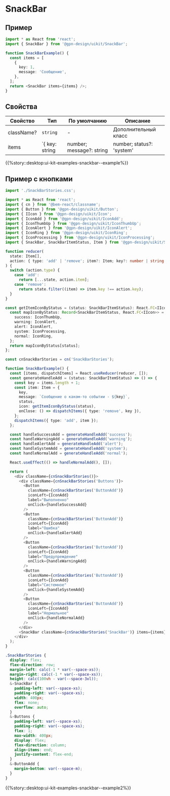 # SnackBar

## Пример

```ts
import * as React from 'react';
import { SnackBar } from '@gpn-design/uikit/SnackBar';

function SnackBarExample() {
  const items = [
    {
      key: 1,
      message: 'Сообщение',
    },
  ];
  return <SnackBar items={items} />;
}
```

## Свойства

<!-- props:start -->

| Свойство   | Тип                                                                                                                                                                                                                                                                                                    | По умолчанию | Описание             |
| ---------- | ------------------------------------------------------------------------------------------------------------------------------------------------------------------------------------------------------------------------------------------------------------------------------------------------------ | ------------ | -------------------- |
| className? | `string`                                                                                                                                                                                                                                                                                               | -            | Дополнительный класс |
| items      | `{ key: string | number; message?: string | number; status?: 'system' | 'success' | 'warning' | 'alert' | 'normal' ; autoClose?: boolean | number; icon?: React.FC<IIcon>; actions?: { label: string | number; onClick: React.EventHandler<React.MouseEvent>; }[];onClose?: (item: Item) => void; }[]` | -            | Массив элементов     |

<!-- props:end -->

{{%story::desktop:ui-kit-examples-snackbar--example%}}

## Пример с кнопками

```ts
import './SnackBarStories.css';

import * as React from 'react';
import { cn } from '@bem-react/classname';
import { Button } from '@gpn-design/uikit/Button';
import { IIcon } from '@gpn-design/uikit/Icon';
import { IconAdd } from '@gpn-design/uikit/IconAdd';
import { IconThumbUp } from '@gpn-design/uikit/IconThumbUp';
import { IconAlert } from '@gpn-design/uikit/IconAlert';
import { IconRing } from '@gpn-design/uikit/IconRing';
import { IconProcessing } from '@gpn-design/uikit/IconProcessing';
import { SnackBar, SnackBarItemStatus, Item } from '@gpn-design/uikit/SnackBar';

function reducer(
  state: Item[],
  action: { type: 'add' | 'remove'; item?: Item; key?: number | string },
) {
  switch (action.type) {
    case 'add':
      return [...state, action.item];
    case 'remove':
      return state.filter((item) => item.key !== action.key);
  }
}

const getItemIconByStatus = (status: SnackBarItemStatus): React.FC<IIcon> | undefined => {
  const mapIconByStatus: Record<SnackBarItemStatus, React.FC<IIcon>> = {
    success: IconThumbUp,
    warning: IconAlert,
    alert: IconAlert,
    system: IconProcessing,
    normal: IconRing,
  };
  return mapIconByStatus[status];
};

const cnSnackBarStories = cn('SnackBarStories');

function SnackBarExample() {
  const [items, dispatchItems] = React.useReducer(reducer, []);
  const generateHandleAdd = (status: SnackBarItemStatus) => () => {
    const key = items.length + 1;
    const item: Item = {
      key,
      message: `Сообщение о каком-то событии - ${key}`,
      status,
      icon: getItemIconByStatus(status),
      onClose: () => dispatchItems({ type: 'remove', key }),
    };
    dispatchItems({ type: 'add', item });
  };

  const handleSuccessAdd = generateHandleAdd('success');
  const handleWarningAdd = generateHandleAdd('warning');
  const handleAlertAdd = generateHandleAdd('alert');
  const handleSystemAdd = generateHandleAdd('system');
  const handleNormalAdd = generateHandleAdd('normal');

  React.useEffect(() => handleNormalAdd(), []);

  return (
    <div className={cnSnackBarStories()}>
      <div className={cnSnackBarStories('Buttons')}>
        <Button
          className={cnSnackBarStories('ButtonAdd')}
          iconLeft={IconAdd}
          label="Выполненно"
          onClick={handleSuccessAdd}
        />
        <Button
          className={cnSnackBarStories('ButtonAdd')}
          iconLeft={IconAdd}
          label="Ошибка"
          onClick={handleAlertAdd}
        />
        <Button
          className={cnSnackBarStories('ButtonAdd')}
          iconLeft={IconAdd}
          label="Предупреждение"
          onClick={handleWarningAdd}
        />
        <Button
          className={cnSnackBarStories('ButtonAdd')}
          iconLeft={IconAdd}
          label="Системное"
          onClick={handleSystemAdd}
        />
        <Button
          className={cnSnackBarStories('ButtonAdd')}
          iconLeft={IconAdd}
          label="Нормальное"
          onClick={handleNormalAdd}
        />
      </div>
      <SnackBar className={cnSnackBarStories('SnackBar')} items={items} />
    </div>
  );
}
```

```css
.SnackBarStories {
  display: flex;
  flex-direction: row;
  margin-left: calc(-1 * var(--space-xs));
  margin-right: calc(-1 * var(--space-xs));
  height: calc(100vh - var(--space-3xl));
  &-SnackBar {
    padding-left: var(--space-xs);
    padding-right: var(--space-xs);
    width: 400px;
    flex: none;
    overflow: auto;
  }
  &-Buttons {
    padding-left: var(--space-xs);
    padding-right: var(--space-xs);
    flex: 1;
    max-width: 400px;
    display: flex;
    flex-direction: column;
    align-items: end;
    justify-content: flex-end;
  }
  &-ButtonAdd {
    margin-bottom: var(--space-m);
  }
}
```

{{%story::desktop:ui-kit-examples-snackbar--example2%}}
